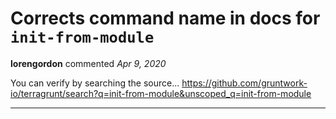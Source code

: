 # Corrects command name in docs for `init-from-module`

**lorengordon** commented *Apr 9, 2020*

You can verify by searching the source... https://github.com/gruntwork-io/terragrunt/search?q=init-from-module&unscoped_q=init-from-module
<br />
***


